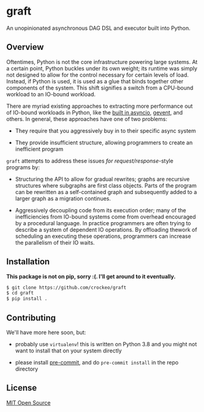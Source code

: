 # graft

An unopinionated asynchronous DAG DSL and executor built into Python.

## Overview

Oftentimes, Python is not the core infrastructure powering large systems. At a certain point, Python buckles under its
own weight; its runtime was simply not designed to allow for the control necessary for certain levels of load. Instead,
if Python is used, it is used as a glue that binds together other components of the system. This shift signifies a
switch from a CPU-bound workload to an IO-bound workload.

There are myriad existing approaches to extracting more performance out of IO-bound workloads in Python, like the [built
in asyncio](https://docs.python.org/3/library/asyncio.html), [gevent](https://gevent.org), and others. In general, these
approaches have one of two problems:

* They require that you aggressively buy in to their specific async system

* They provide insufficient structure, allowing programmers to create an inefficient program

`graft` attempts to address these issues _for request/response_-style programs by:

* Structuring the API to allow for gradual rewrites; graphs are recursive structures where subgraphs are first class
  objects. Parts of the program can be rewritten as a self-contained graph and subsequently added to a larger graph as a
  migration continues.

* Aggressively decoupling code from its execution order; many of the inefficiencies from IO-bound systems come from
  overhead encouraged by a procedural language. In practice programmers are often trying to describe a system of
  dependent IO operations. By offloading thework of scheduling an executing these operations, programmers can increase
  the parallelism of their IO waits.

## Installation

**This package is not on pip, sorry :(. I'll get around to it eventually.**

```sh
$ git clone https://github.com/crockeo/graft
$ cd graft
$ pip install .
```

## Contributing

We'll have more here soon, but:

* probably use `virtualenv`! this is written on Python 3.8 and you might not want to install that on your system
  directly

* please install [pre-commit](https://pre-commit.com/), and do `pre-commit install` in the repo directory

## License

[MIT Open Source](/LICENSE)
